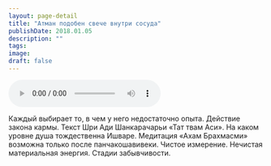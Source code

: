 ```yaml
---
layout: page-detail
title: "Атман подобен свече внутри сосуда"
publishDate: 2018.01.05
description: ""
tags:
image:
draft: false
---
```


<audio title="2018.01.05 - Атман подобен свече внутри сосуда.mp3" src="https://filer-api.advayta.org/v1.0/public/files/74002" controls=""></audio>

 Каждый выбирает то, в чем у него недостаточно опыта. Действие закона кармы. Текст Шри Ади Шанкарачарьи «Тат твам Аси». На каком уровне душа тождественна Ишваре. Медитация «Ахам Брахмасми» возможна только после панчакошавивеки. Чистое измерение. Нечистая материальная энергия. Стадии забывчивости. 

  

